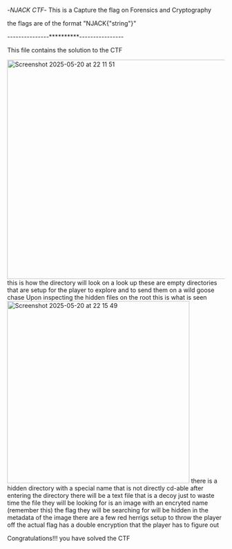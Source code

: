 -*NJACK CTF*-
This is a Capture the flag on Forensics and Cryptography

the flags are of the format "NJACK{"string"}"

---------------**********----------------




This file contains the solution to the CTF



<img width="508" alt="Screenshot 2025-05-20 at 22 11 51" src="https://github.com/user-attachments/assets/cd0eb9ce-aff5-4772-97a3-347c3e7994d4" />
this is how the directory will look on a look up 
these are empty directories that are setup for the player to explore and to send them on a wild goose chase
Upon inspecting the hidden files on the root this is what is seen
<img width="422" alt="Screenshot 2025-05-20 at 22 15 49" src="https://github.com/user-attachments/assets/60c4ed82-8c79-4a64-8d72-61c252e94616" />
there is a hidden directory with a special name that is not directly cd-able
after entering the directory there will be a text file that is a decoy just to waste time 
the file they will be looking for is an image with an encryted name (remember this)
the flag they will be searching for will be hidden in the metadata of the image
there are a few red herrigs setup to throw the player off
the actual flag has a double encryption that the player has to figure out


Congratulations!!! you have solved the CTF
